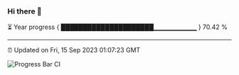 ### Hi there 👋

⏳ Year progress { █████████████████████▁▁▁▁▁▁▁▁▁ } 70.42 %

---

⏰ Updated on Fri, 15 Sep 2023 01:07:23 GMT

![Progress Bar CI](https://github.com/liununu/liununu/workflows/Progress%20Bar%20CI/badge.svg)
